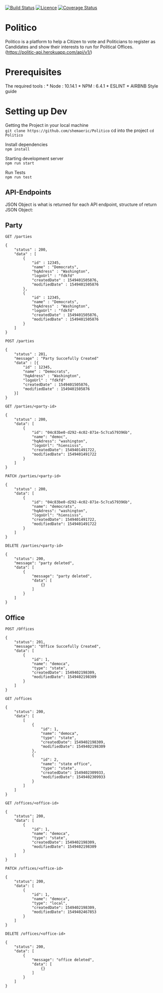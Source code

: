[![Build Status](https://travis-ci.org/shemaeric/Politico.svg?branch=develop)](https://travis-ci.org/shemaeric/Politico)
[![Licence](https://img.shields.io/github/license/shemaeric/politico.svg?style=plastic)](https://img.shields.io/github/license/shemaeric/politico.svg?style=plastic)
[![Coverage Status](https://coveralls.io/repos/github/shemaeric/Politico/badge.svg?branch=chore-setup-coveralls-163682403)](https://coveralls.io/github/shemaeric/Politico?branch=chore-setup-coveralls-163682403)

# Politico
Politico is a platform to help a Citizen to vote and Politicians to register as Candidates and show their interests to run for Political Offices.(https://politic-api.herokuapp.com/api/v1/)

# Prerequisites
The required tools : 
    * Node : 10.14.1 
    * NPM : 6.4.1
    * ESLINT 
    * AIRBNB Style guide

# Setting up Dev

Getting the Project in your local machine <br/>
`git clone https://github.com/shemaeric/Politico` cd into the project `cd Politico` 

Install dependencies <br/>
`npm install`

Starting development server <br/> 
`npm run start`

Run Tests <br/>
`npm run test`


## API-Endpoints
JSON Object is what is returned for each API endpoint, structure of return JSON Object:

## Party
`GET /parties`
```source-json
{
	"status" : 200,
	"data" : [
		{
			"id" : 12345,
			"name" : "Democrats",
			"hqAdress" : "Washington",
			"logoUrl" : "fdkfd"
			"createdDate" : 1549401505876,
			"modifiedDate" : 1549401505876
		},
		{
			"id" : 12345,
			"name" : "Democrats",
			"hqAdress" : "Washington",
			"logoUrl" : "fdkfd"
			"createdDate" : 1549401505876,
			"modifiedDate" : 1549401505876
		}
	]
}
```

`POST /parties`
```source-json
{
	"status" : 201,
	"message" : "Party Succefully Created"
	"data" : [{
		"id" : 12345,
		"name" : "Democrats",
		"hqAdress" : "Washington",
		"logoUrl" : "fdkfd"
		"createdDate" : 1549401505876,
		"modifiedDate" : 1549401505876
	}]
}
```

`GET /parties/<party-id>`
```source-json
{
	"status" : 200,
	"data": [
        {
            "id": "04c83be0-d292-4c02-871e-5c7ca579396b",
            "name": "democ",
            "hqAdress": "washington",
            "logoUrl": "hiensisss",
            "createdDate": 1549401491722,
            "modifiedDate": 1549401491722
        }
    ]
}
```

`PATCH /parties/<party-id>`
```source-json
{
	"status" : 200,
	"data": [
        {
            "id": "04c83be0-d292-4c02-871e-5c7ca579396b",
            "name": "democrats",
            "hqAdress": "washington",
            "logoUrl": "hiensisss",
            "createdDate": 1549401491722,
            "modifiedDate": 1549401491722
        }
    ]
}
```

`DELETE /parties/<party-id>`
```source-json
{
    "status": 200,
    "message": "party deleted",
    "data": [
        {
            "message": "party deleted",
            "data": [
                {}
            ]
        }
    ]
}
```

## Office
`POST /Offices`
```source-json
{
    "status": 201,
    "message": "Office Succefully Created",
    "data": [
        {
            "id": 1,
            "name": "democa",
            "type": "state",
            "createdDate": 1549402198309,
            "modifiedDate": 1549402198309
        }
    ]
}
```

`GET /offices`
```source-json
{
    "status": 200,
    "data": [
        [
            {
                "id": 1,
                "name": "democa",
                "type": "state",
                "createdDate": 1549402198309,
                "modifiedDate": 1549402198309
            },
            {
                "id": 2,
                "name": "state office",
                "type": "state",
                "createdDate": 1549402309933,
                "modifiedDate": 1549402309933
            }
        ]
    ]
}
```

`GET /offices/<office-id>`
```source-json
{
    "status": 200,
    "data": [
        {
            "id": 1,
            "name": "democa",
            "type": "state",
            "createdDate": 1549402198309,
            "modifiedDate": 1549402198309
        }
    ]
}
```

`PATCH /offices/<office-id>`
```source-json
{
    "status": 200,
    "data": [
        {
            "id": 1,
            "name": "democa",
            "type": "local",
            "createdDate": 1549402198309,
            "modifiedDate": 1549402467853
        }
    ]
}
```

`DELETE /offices/<office-id>`
```source-json
{
    "status": 200,
    "data": [
        {
            "message": "office deleted",
            "data": [
                {}
            ]
        }
    ]
}
```
